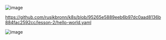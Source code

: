 ![image](https://github.com/user-attachments/assets/63747bb5-73f8-438a-89b3-8ecc3ce43d61)

https://github.com/rusikbronn/k8s/blob/95265e5889eeb6b97dc0aad8136b884fac2592cc/lesson-2/hello-world.yaml


![image](https://github.com/user-attachments/assets/c415df92-187c-41cf-8710-6ff0bb5c46f6)

